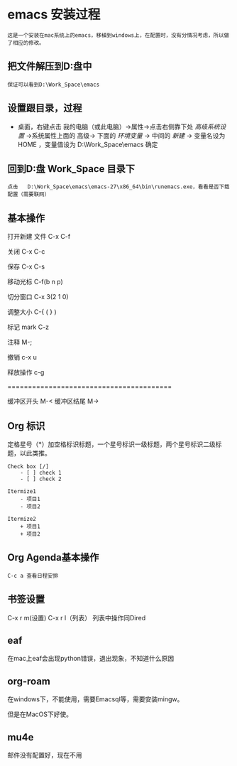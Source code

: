 # emacs 安装过程

	这是一个安装在mac系统上的emacs，移植到windows上，在配置时，没有分情况考虑，所以做了相应的修改。

## 把文件解压到D:盘中

	保证可以看到D:\Work_Space\emacs

## 设置跟目录，过程

- 桌面，右键点击 我的电脑（或此电脑）->属性->点击右侧靠下处 *高级系统设置* ->系统属性上面的 高级-> 下面的  *环境变量* -> 中间的 *新建* -> 变量名设为 HOME ，变量值设为  D:\Work_Space\emacs   确定

## 回到D:盘 Work_Space 目录下

	点击   D:\Work_Space\emacs\emacs-27\x86_64\bin\runemacs.exe，看看是否下载配置（需要联网）

## 基本操作

打开新建  文件 C-x C-f

关闭   C-x C-c

保存   C-x C-s

移动光标  C-f(b n p)

切分窗口 C-x 3(2 1 0)

调整大小  C-{  ( } )

标记 mark  C-z

注释      M-;

撤销 c-x u

释放操作 c-g

========================================

缓冲区开头   M-< 
缓冲区结尾   M-> 
## Org 标识
定格星号（*）加空格标识标题，一个星号标识一级标题，两个星号标识二级标题，以此类推。

	Check box [/]
		- [ ] check 1
		- [ ] check 2

	Itermize1
		- 项目1
		- 项目2
 
	Itermize2
		+ 项目1
		+ 项目2
		
## Org Agenda基本操作
	
	C-c a 查看日程安排

## 书签设置

C-x r m(设置) 
C-x r l（列表）
列表中操作同Dired


## eaf

在mac上eaf会出现python错误，退出现象，不知道什么原因
	
## org-roam

在windows下，不能使用，需要Emacsql等，需要安装mingw。

但是在MacOS下好使。


## mu4e

邮件没有配置好，现在不用

